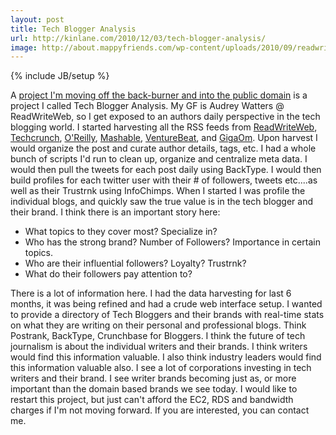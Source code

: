 ```yaml
---
layout: post
title: Tech Blogger Analysis
url: http://kinlane.com/2010/12/03/tech-blogger-analysis/
image: http://about.mappyfriends.com/wp-content/uploads/2010/09/readwriteweb.jpg
---
```

{% include JB/setup %}
<p>
     <img src="http://about.mappyfriends.com/wp-content/uploads/2010/09/readwriteweb.jpg" alt="" align="right" />A <a href="http://www.kinlane.com/2010/12/ideation-and-project-evolution/" target="_blank">project I'm moving off the back-burner and into the public domain</a> is a project I called Tech Blogger Analysis. My GF is Audrey Watters @ ReadWriteWeb, so I get exposed to an authors daily perspective in the tech blogging world. I started harvesting all the RSS feeds from <a href="http://www.readwriteweb.com" target="_blank">ReadWriteWeb</a>, <a href="http://www.techcrunch.com" target="_blank">Techcrunch</a>, <a href="http://radar.oreilly.com" target="_blank">O'Reilly</a>, <a href="http://www.mashable.com" target="_blank">Mashable</a>, <a href="http://www.venturebeat.com" target="_blank">VentureBeat</a>, and <a href="http://www.gigaom.com" target="_blank">GigaOm</a>. Upon harvest I would organize the post and curate author details, tags, etc. I had a whole bunch of scripts I'd run to clean up, organize and centralize meta data. I would then pull the tweets for each post daily using BackType. I would then build profiles for each twitter user with their # of followers, tweets etc....as well as their Trustrnk using InfoChimps. When I started I was profile the individual blogs, and quickly saw the true value is in the tech blogger and their brand. I think there is an important story here:
</p>
<ul class="mainlist">
     <li>What topics to they cover most? Specialize in?
     </li>
     <li>Who has the strong brand? Number of Followers? Importance in certain topics.
     </li>
     <li>Who are their influential followers? Loyalty? Trustrnk?
     </li>
     <li>What do their followers pay attention to?
     </li>
</ul>
<p>
     There is a lot of information here. I had the data harvesting for last 6 months, it was being refined and had a crude web interface setup. I wanted to provide a directory of Tech Bloggers and their brands with real-time stats on what they are writing on their personal and professional blogs. Think Postrank, BackType, Crunchbase for Bloggers. I think the future of tech journalism is about the individual writers and their brands. I think writers would find this information valuable. I also think industry leaders would find this information valuable also. I see a lot of corporations investing in tech writers and their brand. I see writer brands becoming just as, or more important than the domain based brands we see today. I would like to restart this project, but just can't afford the EC2, RDS and bandwidth charges if I'm not moving forward. If you are interested, you can contact me.
</p>